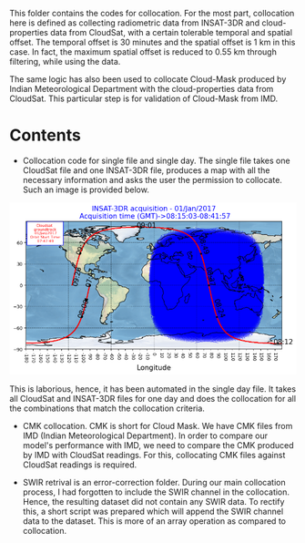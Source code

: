 This folder contains the codes for collocation. For the most part, collocation here is defined as collecting radiometric data from INSAT-3DR and cloud-properties data from CloudSat, with a certain tolerable
temporal and spatial offset. The temporal offset is 30 minutes and the spatial offset is 1 km in this case. In fact, the maximum spatial offset is reduced to 0.55 km through filtering, while using
the data. 

The same logic has also been used to collocate Cloud-Mask produced by Indian Meteorological Department with the cloud-properties data from CloudSat. This particular step is for validation of Cloud-Mask from IMD.

# Contents

- Collocation code for single file and single day. The single file takes one CloudSat file and one INSAT-3DR file, produces a map with all the necessary information and asks the user the permission to collocate. Such an image is provided below.

<p align= "center">
  <img src="../cloudsatorbit/Actual photo used in collocation INSAT cloudsat combined.png" alt="">
</p>

  
This is laborious, hence, it has been automated in the single day file. It takes all CloudSat and INSAT-3DR files for one day and does the collocation for all the combinations that match the collocation criteria.

- CMK collocation. CMK is short for Cloud Mask. We have CMK files from IMD (Indian Meteorological Department). In order to compare our model's performance with IMD, we need to compare the CMK produced by IMD with CloudSat readings.
For this, collocating CMK files against CloudSat readings is required.

- SWIR retrival is an error-correction folder. During our main collocation process, I had forgotten to include the SWIR channel in the collocation. Hence, the resulting dataset did not contain
  any SWIR data. To rectify this, a short script was prepared which will append the SWIR channel data to the dataset. This is more of an array operation as compared to collocation.
